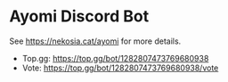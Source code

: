 # Ayomi Discord Bot
See https://nekosia.cat/ayomi for more details.

- Top.gg: https://top.gg/bot/1282807473769680938
- Vote: https://top.gg/bot/1282807473769680938/vote
